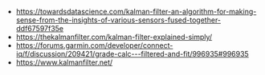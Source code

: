 * https://towardsdatascience.com/kalman-filter-an-algorithm-for-making-sense-from-the-insights-of-various-sensors-fused-together-ddf67597f35e
* https://thekalmanfilter.com/kalman-filter-explained-simply/
* https://forums.garmin.com/developer/connect-iq/f/discussion/209421/grade-calc---filtered-and-fit/996935#996935
* https://www.kalmanfilter.net/